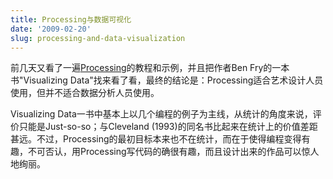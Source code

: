 ```yaml
---
title: Processing与数据可视化
date: '2009-02-20'
slug: processing-and-data-visualization
---
```


前几天又看了一遍[Processing](http://www.processing.org/)的教程和示例，并且把作者Ben Fry的一本书"Visualizing Data"找来看了看，最终的结论是：Processing适合艺术设计人员使用，但并不适合数据分析人员使用。

Visualizing Data一书中基本上以几个编程的例子为主线，从统计的角度来说，评价只能是Just-so-so；与Cleveland (1993)的同名书比起来在统计上的价值差距甚远。不过，Processing的最初目标本来也不在统计，而在于使得编程变得有趣，不可否认，用Processing写代码的确很有趣，而且设计出来的作品可以惊人地绚丽。
